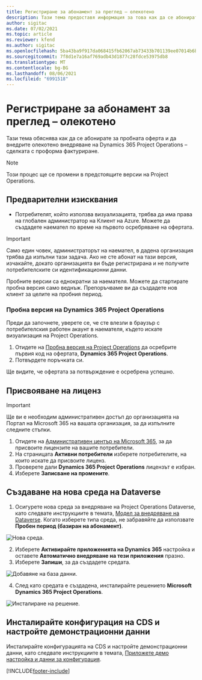 ```yaml
---
title: Регистриране за абонамент за преглед – олекотено
description: Тази тема предоставя информация за това как да се абонирате и разгърнете внедряване на Project Operations lite - сделка за проформа фактуриране.
author: sigitac
ms.date: 07/02/2021
ms.topic: article
ms.reviewer: kfend
ms.author: sigitac
ms.openlocfilehash: 5ba43ba9f917da068415fb62067ab73433b701139ee07014b6bd8c02612008ce
ms.sourcegitcommit: 7f8d1e7a16af769adb43d1877c28fdce53975db8
ms.translationtype: MT
ms.contentlocale: bg-BG
ms.lasthandoff: 08/06/2021
ms.locfileid: "6991518"
---
```

# <a name="sign-up-for-a-preview-subscription---lite"></a>Регистриране за абонамент за преглед – олекотено 

Тази тема обяснява как да се абонирате за пробната оферта и да внедрите олекотено внедряване на Dynamics 365 Project Operations – сделката с проформа фактуриране.

> [!NOTE]
> Този процес ще се промени в предстоящите версии на Project Operations.

## <a name="prerequisites"></a>Предварителни изисквания
- Потребителят, който използва визуализацията, трябва да има права на глобален администратор на Клиент на Azure. Можете да създадете наемател по време на първото осребряване на офертата.

> [!IMPORTANT]
> Само един човек, администраторът на наемател, в дадена организация трябва да изпълни тази задача. Ако не сте абонат на тази версия, изчакайте, докато организацията ви бъде регистрирана и не получите потребителските си идентификационни данни.
> 
> Пробните версии са еднократни за наемателя. Можете да стартирате пробна версия само веднъж. Препоръчваме ви да създадете нов клиент за целите на пробния период.

### <a name="dynamics-365-project-operations-trial"></a>Пробна версия на Dynamics 365 Project Operations 

Преди да започнете, уверете се, че сте влезли в браузър с потребителския работен акаунт в наемателя, където искате визуализация на Project Operations.

1. Отидете на [Пробна версия на Project Operations](https://aka.ms/try-po) да осребрите първия код на офертата, **Dynamics 365 Project Operations**.
2. Потвърдете поръчката си.

  Ще видите, че офертата за потвърждение е осребрена успешно.

## <a name="assign-licenses"></a>Присвояване на лиценз

> [!IMPORTANT]
> Ще ви е необходим административен достъп до организацията на Портал на Microsoft 365 на вашата организация, за да изпълните следните стъпки.


1. Отидете на [Административен център на Microsoft 365](https://portal.office.com/), за да присвоите лицензите на вашите потребители.
2. На страницата **Активни потребители** изберете потребителите, на които искате да присвоите лиценз.
3. Проверете дали **Dynamics 365 Project Operations** лицензът е избран. 
4. Изберете **Записване на промените**.

## <a name="create-a-new-dataverse-environment"></a>Създаване на нова среда на Dataverse

1. Осигурете нова среда за внедряване на Project Operations Dataverse, като следвате инструкциите в темата, [Модел за внедряване на Dataverse](lite-deployment.md). Когато изберете типа среда, не забравяйте да използвате **Пробен период (базиран на абонамент)**.

  ![Нова среда.](./media/19CreateEnvironment.png)

2. Изберете **Активирайте приложенията на Dynamics 365** настройка и оставете **Автоматично внедряване на тези приложения** празно.  
3. Изберете **Запиши**, за да създадете средата.

  ![Добавяне на база данни.](./media/20CreateEnvironment1.png)

4. След като средата е създадена, инсталирайте решението **Microsoft Dynamics 365 Project Operations**. 

![Инсталиране на решение.](./media/21InstallSolution.png)

## <a name="install-a-cds-configuration-and-setup-demo-data"></a>Инсталирайте конфигурация на CDS и настройте демонстрационни данни

Инсталирайте конфигурацията на CDS и настройте демонстрационни данни, като следвате инструкциите в темата, [Приложете демо настройка и данни за конфигурация](lite-apply-demo-setup-config-data.md).


[!INCLUDE[footer-include](../includes/footer-banner.md)]
